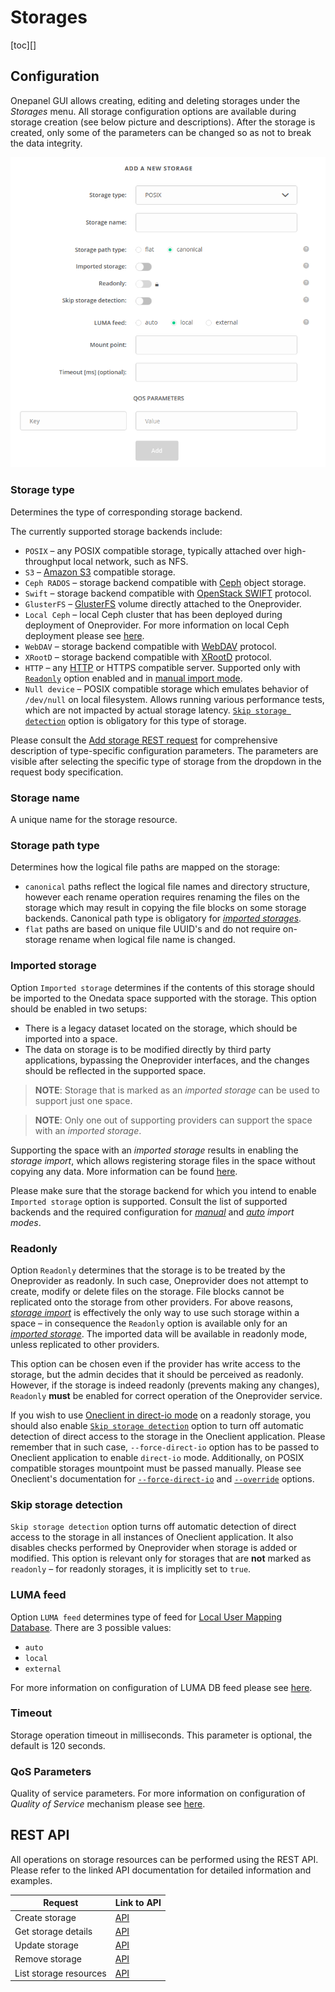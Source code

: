 # Storages

[toc][]

## Configuration

Onepanel GUI allows creating, editing and deleting storages under the *Storages* menu. 
All storage configuration options are available during storage creation (see below picture and descriptions). 
After the storage is created, only some of the parameters can be changed so as not to break the data integrity.

![Configuration of storage](../../../../images/admin-guide/oneprovider/configuration/storages/storage_config.png#screenshot)

### Storage type
Determines the type of corresponding storage backend.

The currently supported storage backends include:
* `POSIX` – any POSIX compatible storage, typically attached over high-throughput local network, such as NFS.
* `S3` – [Amazon S3](http://docs.aws.amazon.com/AmazonS3/latest/API/Welcome.html) compatible storage.
* `Ceph RADOS` – storage backend compatible with [Ceph](http://ceph.com/ceph-storage/) object storage.
* `Swift` – storage backend compatible with [OpenStack SWIFT](http://docs.openstack.org/developer/swift/) protocol.
* `GlusterFS` – [GlusterFS](https://www.gluster.org/) volume directly attached to the Oneprovider.
* `Local Ceph` – local Ceph cluster that has been deployed during deployment of Oneprovider. For more information
on local Ceph deployment please see [here](ceph.md).
* `WebDAV` – storage backend compatible with [WebDAV](https://tools.ietf.org/html/rfc4918) protocol.
* `XRootD` – storage backend compatible with [XRootD](http://www.xrootd.org/) protocol.
* `HTTP` – any [HTTP](https://tools.ietf.org/html/rfc7231) or HTTPS compatible server. 
Supported only with [`Readonly`](#readonly) option enabled and in [manual import mode](storage-import.md#manual-storage-import).
* `Null device` – POSIX compatible storage which emulates behavior of `/dev/null` on local filesystem. 
Allows running various performance tests, which are not impacted by actual storage latency. 
[`Skip storage detection`](#skip-storage-detection) option is obligatory for this type of storage.

Please consult the [Add storage REST request](https://onedata.org/#/home/api/stable/onepanel?anchor=operation/add_storage)
for comprehensive description of type-specific configuration parameters. The parameters are visible after selecting
the specific type of storage from the dropdown in the request body specification.

### Storage name
A unique name for the storage resource.

### Storage path type 
Determines how the logical file paths are mapped on the storage:
* `canonical` paths reflect the logical file names and directory structure, however each rename operation 
requires renaming the files on the storage which may result in copying the file blocks on some storage backends.
Canonical path type is obligatory for [*imported storages*](#imported-storage).
* `flat` paths are based on unique file UUID's and do not require on-storage rename when logical file name is changed.


### Imported storage

Option `Imported storage` determines if the contents of this storage should be imported to the Onedata space supported
with the storage. This option should be enabled in two setups: 
* There is a legacy dataset located on the storage, which should be imported into a space.
* The data on storage is to be modified directly by third party applications, bypassing 
  the Oneprovider interfaces, and the changes should be reflected in the supported space.
  
> **NOTE**: Storage that is marked as an *imported storage* can be used to support just one space.

> **NOTE**: Only one out of supporting providers can support the space with an *imported storage*.

Supporting the space with an *imported storage* results in enabling the *storage import*, which allows 
registering storage files in the space without copying any data. More information can be found [here](storage-import.md).

Please make sure that the storage backend for which you intend to enable `Imported storage` option is supported.
Consult the list of supported backends and the required configuration for 
[*manual*](storage-import.md#storage-configuration-for-manual-import) 
and [*auto*](storage-import.md#storage-configuration-for-auto-import) *import modes*.

### Readonly
Option `Readonly` determines that the storage is to be treated by the Oneprovider as readonly.
In such case, Oneprovider does not attempt to create, modify or delete files on the storage.
File blocks cannot be replicated onto the storage from other providers.
For above reasons, [*storage import*](storage-import.md) is effectively the only way to use such storage within a space – in consequence 
the `Readonly` option is available only for an [*imported storage*](#imported-storage).
The imported data will be available in readonly mode, unless replicated to other providers. 

This option can be chosen even if the provider has write access to the storage, but the admin decides that it
should be perceived as readonly. However, if the storage is indeed readonly (prevents making any changes),
`Readonly` **must** be enabled for correct operation of the Oneprovider service.

If you wish to use [Oneclient in direct-io mode](../../../user-guide/oneclient.md#direct-io-and-proxy-io-modes)  on
a readonly storage, you should also enable [`Skip storage detection`](#skip-storage-detection) option to turn off
automatic detection of direct access to the storage in the Oneclient application. Please remember that in such case,
 `--force-direct-io` option has to be passed to Oneclient application to enable `direct-io` mode. 
Additionally, on POSIX compatible storages mountpoint must be passed manually.
Please see Oneclient's documentation for [`--force-direct-io`](../../../user-guide/oneclient.md#direct-io-and-proxy-io-modes) 
and [`--override`](../../../user-guide/oneclient.md#overriding-storage-helper-parameters) options.


### Skip storage detection 
`Skip storage detection` option turns off automatic detection of direct access to the storage in all instances of Oneclient application.
It also disables checks performed by Oneprovider when storage is added or modified. This option is relevant
only for storages that are **not** marked as `readonly` – for readonly storages, it is implicitly set to `true`.


### LUMA feed
Option `LUMA feed` determines type of feed for [Local User Mapping Database](luma.md).
There are 3 possible values:
* `auto`
* `local`
* `external`

For more information on configuration of LUMA DB feed please see [here](luma.md#configuration).

### Timeout
Storage operation timeout in milliseconds. This parameter is optional, the default is 120 seconds.

### QoS Parameters
<!-- TODO VFS-6815: After dividing the chapter, update below link to point to
     the QoS parameters in the admin chapter.
 -->
Quality of service parameters. 
For more information on configuration of *Quality of Service* mechanism please see [here](quality-of-service.md#qos-params).
 

## REST API

All operations on storage resources can be performed using the REST API.
Please refer to the linked API documentation for detailed information and examples.
 
| Request                      | Link to API |
|------------------------------|-------------|
| Create storage               | [API](https://onedata.org/#/home/api/stable/onepanel?anchor=operation/add_storage)|
| Get storage details          | [API](https://onedata.org/#/home/api/stable/onepanel?anchor=operation/get_storage_details)|
| Update storage               | [API](https://onedata.org/#/home/api/stable/onepanel?anchor=operation/modify_storage)|
| Remove storage               | [API](https://onedata.org/#/home/api/stable/onepanel?anchor=operation/remove_storage)|
| List storage resources       | [API](https://onedata.org/#/home/api/stable/onepanel?anchor=operation/get_storages)|
